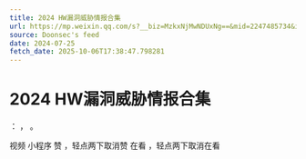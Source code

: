 ```yaml
---
title: 2024 HW漏洞威胁情报合集
url: https://mp.weixin.qq.com/s?__biz=MzkxNjMwNDUxNg==&mid=2247485734&idx=1&sn=de7f421d7d8a1360421bc6356e6ad381
source: Doonsec's feed
date: 2024-07-25
fetch_date: 2025-10-06T17:38:47.798281
---
```


# 2024 HW漏洞威胁情报合集

：
，
。

视频
小程序
赞
，轻点两下取消赞
在看
，轻点两下取消在看